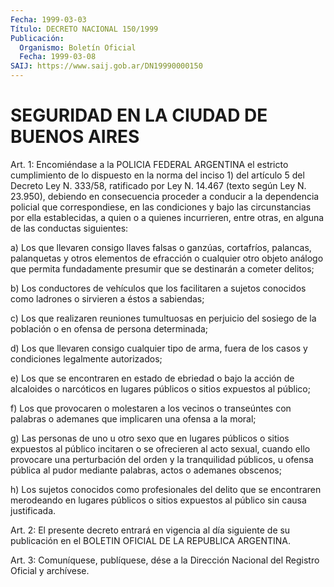 ```yaml
---
Fecha: 1999-03-03
Título: DECRETO NACIONAL 150/1999
Publicación:
  Organismo: Boletín Oficial
  Fecha: 1999-03-08
SAIJ: https://www.saij.gob.ar/DN19990000150
---
```

# SEGURIDAD EN LA CIUDAD DE BUENOS AIRES

<a id="1"></a>
Art. 1:  Encomiéndase  a  la  POLICIA  FEDERAL  ARGENTINA  el estricto cumplimiento de lo dispuesto en la norma del inciso 1) del artículo 5 del Decreto Ley N. 333/58, ratificado por Ley N. 14.467 (texto según  Ley N. 23.950),  debiendo en consecuencia proceder a conducir  a  la dependencia policial  que  correspondiese,  en  las condiciones y  bajo  las  circunstancias  por  ella establecidas, a quien  o  a  quienes  incurrieren,  entre otras, en alguna  de  las conductas siguientes:

a) Los que llevaren consigo llaves falsas  o  ganzúas,  cortafríos, palancas,  palanquetas  y  otros elementos de efracción o cualquier otro  objeto  análogo  que permita  fundadamente  presumir  que  se destinarán a cometer delitos;

b) Los conductores de vehículos  que  los  facilitaren  a  sujetos conocidos  como  ladrones  o  sirvieren  a  éstos a sabiendas;

c) Los  que  realizaren  reuniones  tumultuosas  en  perjuicio  del sosiego  de  la  población  o  en  ofensa  de  persona determinada;

d) Los que llevaren consigo cualquier tipo de arma,  fuera  de  los casos y condiciones legalmente autorizados;

e) Los que se encontraren en estado de ebriedad o bajo la acción de alcaloides  o  narcóticos en lugares públicos o sitios expuestos al público;

f) Los que provocaren  o molestaren a los vecinos o transeúntes con palabras  o  ademanes  que   implicaren  una  ofensa  a  la  moral;

g) Las personas de uno u otro sexo que en lugares públicos o sitios expuestos al público incitaren  o  se  ofrecieren  al  acto sexual, cuando  ello provocare una perturbación del orden y la tranquilidad públicos,  u  ofensa  pública  al  pudor mediante palabras, actos o ademanes obscenos;

h) Los  sujetos conocidos como profesionales  del  delito  que  se encontraren  merodeando  en  lugares públicos o sitios expuestos al público sin causa justificada.

<a id="2"></a>
Art. 2: El presente decreto entrará  en  vigencia al día siguiente de su publicación en el BOLETIN OFICIAL DE  LA  REPUBLICA ARGENTINA.

<a id="3"></a>
Art. 3: Comuníquese, publíquese, dése a la Dirección  Nacional del Registro Oficial y archívese.